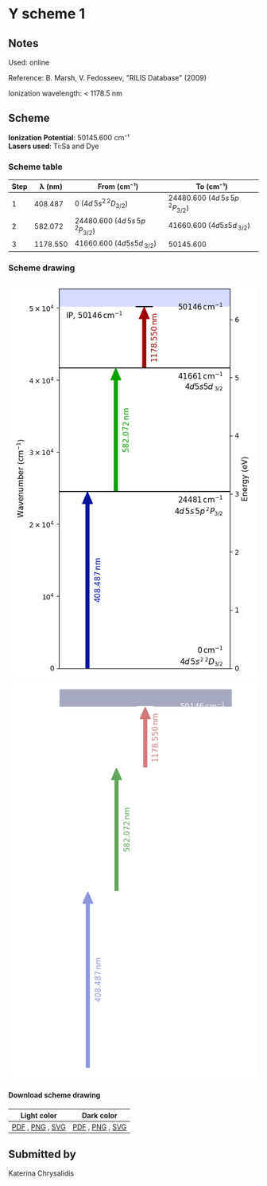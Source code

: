 # Y scheme 1

## Notes

Used: online

Reference: B. Marsh, V. Fedosseev, "RILIS Database" (2009)

Ionization wavelength: < 1178.5 nm



## Scheme

**Ionization Potential**: 50145.600 cm⁻¹  
**Lasers used**: Ti:Sa and Dye

### Scheme table

| Step |  λ (nm)  |              From (cm⁻¹)              |               To (cm⁻¹)               |
| ---- | -------- | ------------------------------------- | ------------------------------------- |
| 1    | 408.487  | 0 ($4d\,5s^{2}\,^{2}D_{3/2}$)         | 24480.600 ($4d\,5s\,5p\,^{2}P_{3/2}$) |
| 2    | 582.072  | 24480.600 ($4d\,5s\,5p\,^{2}P_{3/2}$) | 41660.600 ($4d5s5d\,_{3/2}$)          |
| 3    | 1178.550 | 41660.600 ($4d5s5d\,_{3/2}$)          | 50145.600                             |


### Scheme drawing

![y scheme, light mode](y-001/y-001-light.png#only-light)
![y scheme, dark mode](y-001/y-001-dark-web.png#only-dark)

#### Download scheme drawing

|                                         Light color                                         |                                        Dark color                                        |
| ------------------------------------------------------------------------------------------- | ---------------------------------------------------------------------------------------- |
| [PDF](y-001/y-001-light.pdf) , [PNG](y-001/y-001-light.png) , [SVG](y-001/y-001-light.svg)  | [PDF](y-001/y-001-dark.pdf) , [PNG](y-001/y-001-dark.png) , [SVG](y-001/y-001-dark.svg)  |


## Submitted by

Katerina Chrysalidis

